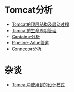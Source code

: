 # Tomcat分析

* [Tomcat的顶层结构及启动过程](Tomcat的顶层结构及启动过程.md)
* [Tomcat的生命周期管理]()
* [Container分析]()
* [Pipeline-Value管道]()
* [Connector分析]()

# 杂谈
* [Tomcat中使用到的设计模式](Tomcat中使用到的设计模式.md)